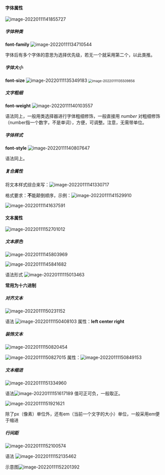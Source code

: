 #### 字体属性

![image-20220111141855727](D:\报告\Report\pic\\image-20220111141855727.png) 

##### 字体种类

**font-family** ![image-20220111134710544](D:\报告\Report\pic\\image-20220111134710544.png)

字体后有多个字体的意思为选择优先级，若无一个就采用第二个，以此类推。

##### 字体大小

 **font-size** ![image-20220111135349183](D:\报告\Report\pic\\image-20220111135349183.png) <img src="C:/Users/nefilibata/AppData/Roaming/Typora/typora-user-images/image-20220111135509856.png" alt="image-20220111135509856" style="zoom:75%;" /> 

##### 文字粗细

 **font-weight**  ![image-20220111140103557](D:\报告\Report\pic\\image-20220111140103557.png) 

语法同上，一般用类选择器进行字体粗细修饰，一般直接用 <i>number</i> 对粗细修饰（number指一个数字，不是单词），方便，可调整。注意，无需带单位。

##### 字体样式 

 **font-style** ![image-20220111140807647](D:\报告\Report\pic\\image-20220111140807647.png)  

语法同上。

##### 复合属性

将文本样式综合来写：![image-20220111141330717](D:\报告\Report\pic\\image-20220111141330717.png) 

格式要求：**不**能颠倒顺序，示例：![image-20220111141529910](D:\报告\Report\pic\\image-20220111141529910.png) 

![image-20220111141637591](D:\报告\Report\pic\\image-20220111141637591.png) 

#### 文本属性

![image-20220111152701012](D:\报告\Report\pic\\image-20220111152701012.png) 

##### 文本原色

![image-20220111145803969](D:\报告\Report\pic\\image-20220111145803969.png) 

![image-20220111145841682](D:\报告\Report\pic\\image-20220111145841682.png) 

语法形式  ![image-20220111115013463](D:\报告\Report\pic\\image-20220111115013463-16526837668231.png)  

**常用为十六进制**

##### 对齐文本

![image-20220111150231152](D:\报告\Report\pic\\image-20220111150231152.png) 

语法 ![image-20220111150408103](D:\报告\Report\pic\\image-20220111150408103.png) 属性：**left center right**

##### 装饰文本

![image-20220111150820454](D:\报告\Report\pic\\image-20220111150820454.png) 

![image-20220111150827015](D:\报告\Report\pic\\image-20220111150827015.png) 属性：![image-20220111150849153](D:\报告\Report\pic\\image-20220111150849153.png) 

##### 文本缩进

![image-20220111151334960](D:\报告\Report\pic\\image-20220111151334960.png) 

语法![image-20220111151617189](D:\报告\Report\pic\\image-20220111151617189.png) 值可正可负，一般取正。

![image-20220111151921621](D:\报告\Report\pic\\image-20220111151921621.png) 

除了px（像素）单位外，还有em（当前一个文字的大小）单位，一般采用em便于缩进

##### 行间距

![image-20220111152100574](D:\报告\Report\pic\\image-20220111152100574.png) 

语法 ![image-20220111152135462](D:\报告\Report\pic\\image-20220111152135462.png)  

示意图![image-20220111152201392](D:\报告\Report\pic\\image-20220111152201392.png) 



